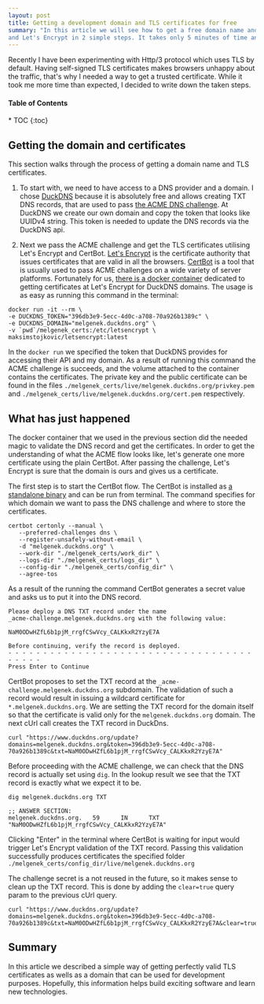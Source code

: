 ```yaml
---
layout: post
title: Getting a development domain and TLS certificates for free
summary: "In this article we will see how to get a free domain name and issue valid TLS certificates using DuckDns
and Let's Encrypt in 2 simple steps. It takes only 5 minutes of time and requires Docker to be installed."
---
```


Recently I have been experimenting with Http/3 protocol which uses TLS by default.
Having self-signed TLS certificates makes browsers unhappy about the traffic, that's why I needed a way to get a trusted certificate.
While it took me more time than expected, I decided to write down the taken steps.

<nav>
  <h4>Table of Contents</h4>
  * TOC
  {:toc}
</nav>

Getting the domain and certificates
-------------------

This section walks through the process of getting a domain name and TLS certificates.

1. To start with, we need to have access to a DNS provider and a domain. I chose [DuckDNS](https://www.duckdns.org/) because it is absolutely
free and allows creating TXT DNS records, that are used to pass [the ACME DNS challenge](https://letsencrypt.org/docs/challenge-types/#dns-01-challenge).
At DuckDNS we create our own domain and copy the token that looks like UUIDv4 string. This token is needed to update the DNS records via the DuckDNS api.

2. Next we pass the ACME challenge and get the TLS certificates utilising Let's Encrypt and CertBot. [Let's Encrypt](https://letsencrypt.org/) is the certificate authority
that issues certificates that are valid in all the browsers.
[CertBot](https://certbot.eff.org/) is a tool that is usually used to pass ACME challenges on a wide variety of server platforms.
Fortunately for us, [there is a docker container](https://github.com/maksimstojkovic/docker-letsencrypt) dedicated to getting certificates at Let's Encrypt for DuckDNS domains.
The usage is as easy as running this command in the terminal:
   
```shell
docker run -it --rm \
-e DUCKDNS_TOKEN="396db3e9-5ecc-4d0c-a708-70a926b1389c" \
-e DUCKDNS_DOMAIN="melgenek.duckdns.org" \
-v `pwd`/melgenek_certs:/etc/letsencrypt \
maksimstojkovic/letsencrypt:latest
```
   
In the `docker run` we specified the token that DuckDNS provides for accessing their API and my domain.
As a result of running this command the ACME challenge is succeeds,
and the volume attached to the container contains the certificates.
The private key and the public certificate can be found in the files `./melgenek_certs/live/melgenek.duckdns.org/privkey.pem` 
and `./melgenek_certs/live/melgenek.duckdns.org/cert.pem` respectively.

What has just happened
-------------------

The docker container that we used in the previous section did the needed magic to validate the DNS record and get the certificates.
In order to get the understanding of what the ACME flow looks like, let's generate one more certificate using the plain CertBot.
After passing the challenge, Let's Encrypt is sure that the domain is ours and gives us a certificate.

The first step is to start the CertBot flow. The CertBot is installed as [a standalone binary](https://certbot.eff.org/docs/install.html) 
and can be run from terminal. The command specifies for which domain we want to pass the DNS challenge and where to store the certificates.   

```shell
certbot certonly --manual \
   --preferred-challenges dns \
   --register-unsafely-without-email \
   -d "melgenek.duckdns.org" \
   --work-dir "./melgenek_certs/work_dir" \
   --logs-dir "./melgenek_certs/logs_dir" \
   --config-dir "./melgenek_certs/config_dir" \
   --agree-tos
```

As a result of the running the command CertBot generates a secret value and asks us to put it into the DNS record.

```shell
Please deploy a DNS TXT record under the name
_acme-challenge.melgenek.duckdns.org with the following value:

NaM0ODwHZfL6b1pjM_rrgfCSwVcy_CALKkxR2YzyE7A

Before continuing, verify the record is deployed.
- - - - - - - - - - - - - - - - - - - - - - - - - - - - - - - - - - - - - - - -
Press Enter to Continue
```

CertBot proposes to set the TXT record at the `_acme-challenge.melgenek.duckdns.org` subdomain. 
The validation of such a record would result in issuing a wildcard certificate for `*.melgenek.duckdns.org`.
We are setting the TXT record for the domain itself so that the certificate is valid only for the `melgenek.duckdns.org` domain.
The next cUrl call creates the TXT record in DuckDns. 

```shell
curl "https://www.duckdns.org/update?domains=melgenek.duckdns.org&token=396db3e9-5ecc-4d0c-a708-70a926b1389c&txt=NaM0ODwHZfL6b1pjM_rrgfCSwVcy_CALKkxR2YzyE7A"
```

Before proceeding with the ACME challenge, we can check that the DNS record is actually set using `dig`. 
In the lookup result we see that the TXT record is exactly what we expect it to be.

```shell
dig melgenek.duckdns.org TXT

;; ANSWER SECTION:
melgenek.duckdns.org.   59      IN      TXT     "NaM0ODwHZfL6b1pjM_rrgfCSwVcy_CALKkxR2YzyE7A"
```

Clicking "Enter" in the terminal where CertBot is waiting for input would trigger Let's Encrypt validation of the TXT record.
Passing this validation successfully produces certificates the specified folder `./melgenek_certs/config_dir/live/melgenek.duckdns.org`

The challenge secret is a not reused in the future, so it makes sense to clean up the TXT record. 
This is done by adding the `clear=true` query param to the previous cUrl query.  

```shell
curl "https://www.duckdns.org/update?domains=melgenek.duckdns.org&token=396db3e9-5ecc-4d0c-a708-70a926b1389c&txt=NaM0ODwHZfL6b1pjM_rrgfCSwVcy_CALKkxR2YzyE7A&clear=true"
```

Summary
-------------------

In this article we described a simple way of getting perfectly valid TLS certificates as wells as a domain that can be used for development purposes.
Hopefully, this information helps build exciting software and learn new technologies.

